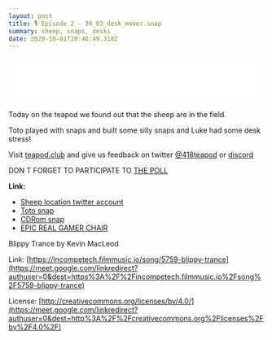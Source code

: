 ```yaml
---
layout: post
title: 🎙️ Episode 2 - 30_03_desk_mover.snap
summary: sheep, snaps, desks
date: 2020-10-01T20:46:49.318Z
---
```

<iframe style="border: none" src="//html5-player.libsyn.com/embed/episode/id/16238987/height/90/theme/custom/thumbnail/yes/direction/backward/render-playlist/no/custom-color/87A93A/" height="90" width="100%" scrolling="no"  allowfullscreen webkitallowfullscreen mozallowfullscreen oallowfullscreen msallowfullscreen></iframe>

Today on the teapod we found out that the sheep are in the field.

Toto played with snaps and built some silly snaps and Luke had some desk stress!

Visit [teapod.club](https://teapod.club) and give us feedback on twitter [@418teapod](https://twitter.com/418teapod) or [discord](https://discord.gg/WJtHWWz)

DON T FORGET TO PARTICIPATE TO [THE POLL](https://www.strawpoll.me/21033217)

**Link:**

* [Sheep location twitter account](https://twitter.com/BHSheep)
* [Toto snap](https://snapcraft.io/toto)
* [CDRom snap](https://snapcraft.io/cdrom)
* [EPIC REAL GAMER CHAIR](https://www.amazon.co.uk/Hbada-Footrest-Ergonomic-Computer-Adjustment/dp/B07WSSSKM6)

Blippy Trance by Kevin MacLeod 

Link: [https://incompetech.filmmusic.io/song/5759-blippy-trance](https://meet.google.com/linkredirect?authuser=0&dest=https%3A%2F%2Fincompetech.filmmusic.io%2Fsong%2F5759-blippy-trance)

License: [http://creativecommons.org/licenses/by/4.0/](https://meet.google.com/linkredirect?authuser=0&dest=http%3A%2F%2Fcreativecommons.org%2Flicenses%2Fby%2F4.0%2F)

